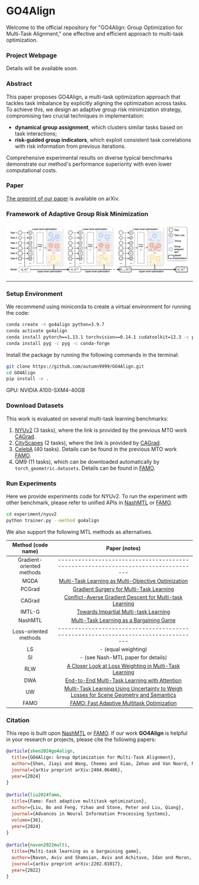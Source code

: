 # GO4Align

Welcome to the official repository for "GO4Align: Group Optimization for Multi-Task Alignment," one effective and efficient approach to multi-task optimization. 


### Project Webpage

Details will be available soon.

### Abstract

This paper proposes GO4Align, a multi-task optimization approach that tackles task imbalance by explicitly aligning the optimization across tasks. 
To achieve this, we design an adaptive group risk minimization strategy, compromising two crucial techniques in implementation:
- **dynamical group assignment**, which clusters similar tasks based on task interactions; 
- **risk-guided group indicators**, which exploit consistent task correlations with risk information from previous iterations. 

Comprehensive experimental results on diverse typical benchmarks demonstrate our method's performance superiority with even lower computational costs.

### Paper

[The preprint of our paper](https://arxiv.org/abs/2404.06486) is available on arXiv. 

### Framework of Adaptive Group Risk Minimization


<p align="center"> 
    <img src="https://github.com/autumn9999/GO4Align/blob/main/GO4Align.png" width="800">
</p>


---

###  Setup Environment 

We recommend using miniconda to create a virtual environment for running the code:
```bash
conda create -n go4align python=3.9.7
conda activate go4align 
conda install pytorch==1.13.1 torchvision==0.14.1 cudatoolkit=12.3 -c pytorch
conda install pyg -c pyg -c conda-forge
```

Install the package by running the following commands in the terminal:
```bash
git clone https://github.com/autumn9999/GO4Align.git
cd GO4Align
pip install -e .
```

GPU: NVIDIA A100-SXM4-40GB

###  Download Datasets

This work is evaluated on several multi-task learning benchmarks:

1. [NYUv2](https://www.dropbox.com/sh/86nssgwm6hm3vkb/AACrnUQ4GxpdrBbLjb6n-mWNa?dl=0) (3 tasks), where the link is provided by the previous MTO work [CAGrad](https://github.com/Cranial-XIX/CAGrad.git).
2. [CityScapes](https://www.dropbox.com/sh/gaw6vh6qusoyms6/AADwWi0Tp3E3M4B2xzeGlsEna?dl=0) (2 tasks), where the link is provided by [CAGrad](https://github.com/Cranial-XIX/CAGrad.git).
3. [CelebA](https://drive.google.com/drive/folders/0B7EVK8r0v71pWEZsZE9oNnFzTm8?resourcekey=0-5BR16BdXnb8hVj6CNHKzLg) (40 tasks). Details can be found in the previous MTO work [FAMO](https://github.com/Cranial-XIX/FAMO).
4. QM9 (11 tasks), which can be downloaded automatically by `torch_geometric.datasets`. Details can be found in [FAMO](https://github.com/Cranial-XIX/FAMO/blob/main/experiments/quantum_chemistry/trainer.py).



###  Run Experiments
Here we provide experiments code for NYUv2. To run the experiment with other benchmark, please refer to unified APIs in [NashMTL](https://github.com/AvivNavon/nash-mtl) or [FAMO](https://github.com/Cranial-XIX/FAMO).

```bash
cd experiment/nyuv2
python trainer.py --method go4align 
```

We also support the following MTL methods as alternatives.

|    Method (code name)     |                                                          Paper (notes)                                                          |
|:-------------------------:|:-------------------------------------------------------------------------------------------------------------------------------:|
|          Gradient-oriented methods            |                          ---------------------------------------------------------------------------------                           |
|           MGDA            |                     [Multi-Task Learning as Multi-Objective Optimization](https://arxiv.org/pdf/1810.04650)                     |
|          PCGrad           |                           [Gradient Surgery for Multi-Task Learning](https://arxiv.org/pdf/2001.06782)                          |
|          CAGrad           |                 [Conflict-Averse Gradient Descent for Multi-task Learning](https://arxiv.org/pdf/2110.14048.pdf)                |
|          IMTL-G           |                       [Towards Impartial Multi-task Learning](https://openreview.net/forum?id=IMPnRXEWpvr)                      |
|          NashMTL          |                        [Multi-Task Learning as a Bargaining Game](https://arxiv.org/pdf/2202.01017v1.pdf)                       |
|          Loss-oriented methods            |                    ---------------------------------------------------------------------------------                   |
|            LS             |                                                       - (equal weighting)                                                       |
|            SI             |                                                - (see Nash-MTL paper for details)                                               |
|            RLW            |                  [A Closer Look at Loss Weighting in Multi-Task Learning](https://arxiv.org/pdf/2111.10603.pdf)                 |
|            DWA            |                        [End-to-End Multi-Task Learning with Attention](https://arxiv.org/pdf/1803.10704)                        |
|            UW             | [Multi-Task Learning Using Uncertainty to Weigh Losses for Scene Geometry and Semantics](https://arxiv.org/pdf/1705.07115v3.pdf) |
|           FAMO            |                          [FAMO: Fast Adaptive Multitask Optimization](https://arxiv.org/pdf/2306.03792)                         |



### Citation
This repo is built upon [NashMTL](https://github.com/AvivNavon/nash-mtl) or [FAMO](https://github.com/Cranial-XIX/FAMO). If our work **GO4Align** is helpful in your research or projects, please cite the following papers:

```bib
@article{shen2024go4align,
  title={GO4Align: Group Optimization for Multi-Task Alignment},
  author={Shen, Jiayi and Wang, Cheems and Xiao, Zehao and Van Noord, Nanne and Worring, Marcel},
  journal={arXiv preprint arXiv:2404.06486},
  year={2024}
}

@article{liu2024famo,
  title={Famo: Fast adaptive multitask optimization},
  author={Liu, Bo and Feng, Yihao and Stone, Peter and Liu, Qiang},
  journal={Advances in Neural Information Processing Systems},
  volume={36},
  year={2024}
}

@article{navon2022multi,
  title={Multi-task learning as a bargaining game},
  author={Navon, Aviv and Shamsian, Aviv and Achituve, Idan and Maron, Haggai and Kawaguchi, Kenji and Chechik, Gal and Fetaya, Ethan},
  journal={arXiv preprint arXiv:2202.01017},
  year={2022}
}
```




